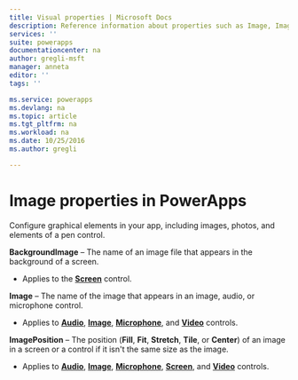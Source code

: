 ```yaml
---
title: Visual properties | Microsoft Docs
description: Reference information about properties such as Image, ImagePosition, and BackgroundImage
services: ''
suite: powerapps
documentationcenter: na
author: gregli-msft
manager: anneta
editor: ''
tags: ''

ms.service: powerapps
ms.devlang: na
ms.topic: article
ms.tgt_pltfrm: na
ms.workload: na
ms.date: 10/25/2016
ms.author: gregli

---
```

# Image properties in PowerApps
Configure graphical elements in your app, including images, photos, and elements of a pen control.

**BackgroundImage** – The name of an image file that appears in the background of a screen.

* Applies to the **[Screen](../maker/controls/control-screen.md)** control.

**Image** – The name of the image that appears in an image, audio, or microphone control.

* Applies to **[Audio](../maker/controls/control-audio-video.md)**, **[Image](../maker/controls/control-image.md)**, **[Microphone](../maker/controls/control-microphone.md)**, and **[Video](../maker/controls/control-audio-video.md)** controls.

**ImagePosition** – The position (**Fill**, **Fit**, **Stretch**, **Tile**, or **Center**) of an image in a screen or a control if it isn't the same size as the image.

* Applies to **[Audio](../maker/controls/control-audio-video.md)**, **[Image](../maker/controls/control-image.md)**, **[Microphone](../maker/controls/control-microphone.md)**, **[Screen](../maker/controls/control-screen.md)**, and **[Video](../maker/controls/control-audio-video.md)** controls.

